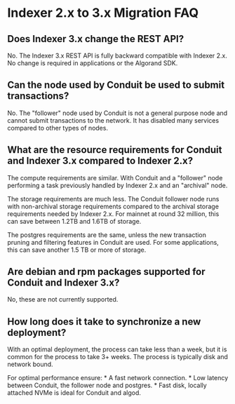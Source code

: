 # Indexer 2.x to 3.x Migration FAQ

## Does Indexer 3.x change the REST API?

No. The Indexer 3.x REST API is fully backward compatible with Indexer 2.x. No change is required in applications or the Algorand SDK.

## Can the node used by Conduit be used to submit transactions?

No. The "follower" node used by Conduit is not a general purpose node and cannot submit transactions to the network. It has disabled many services compared to other types of nodes.

## What are the resource requirements for Conduit and Indexer 3.x compared to Indexer 2.x?

The compute requirements are similar. With Conduit and a "follower" node performing a task previously handled by Indexer 2.x and an "archival" node.

The storage requirements are much less. The Conduit follower node runs with non-archival storage requirements compared to the archival storage requirements needed by Indexer 2.x. For mainnet at round 32 million, this can save between 1.2TB and 1.6TB of storage.

The postgres requirements are the same, unless the new transaction pruning and filtering features in Conduit are used. For some applications, this can save another 1.5 TB or more of storage.

## Are debian and rpm packages supported for Conduit and Indexer 3.x?

No, these are not currently supported.

## How long does it take to synchronize a new deployment?

With an optimal deployment, the process can take less than a week, but it is common for the process to take 3+ weeks. The process is typically disk and network bound.

For optimal performance ensure:
	* A fast network connection.
	* Low latency between Conduit, the follower node and postgres.
	* Fast disk, locally attached NVMe is ideal for Conduit and algod.
